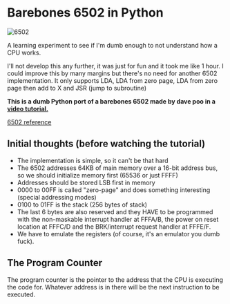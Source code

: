 # Barebones 6502 in Python

![6502](https://i.ebayimg.com/images/g/f7gAAOSwZUle5j40/s-l300.jpg)

A learning experiment to see if I'm dumb enough to not understand how a CPU works.

I'll not develop this any further, it was just for fun and it took me like 1 hour. I could improve this by many margins but there's no need for another 6502 implementation. It only supports LDA, LDA from zero page, LDA from zero page then add to X and JSR (jump to subroutine)

__This is a dumb Python port of a barebones 6502 made by dave poo in a [video tutorial.](https://www.youtube.com/watch?v=qJgsuQoy9bc)__

[6502 reference](https://cx16.dk/6502/architecture.html)

## Initial thoughts (before watching the tutorial)

- The implementation is simple, so it can't be that hard
- The 6502 addresses 64KB of main memory over a 16-bit address bus, so we should initialize memory first (65536 or just FFFF)
- Addresses should be stored LSB first in memory
- 0000 to 00FF is called "zero-page" and does something interesting (special addressing modes)
- 0100 to 01FF is the stack (256 bytes of stack)
- The last 6 bytes are also reserved and they HAVE to be programmed with the non-maskable interrupt handler at FFFA/B, the power on reset location at FFFC/D and the BRK/interrupt request handler at FFFE/F.
- We have to emulate the registers (of course, it's an emulator you dumb fuck).

## The Program Counter

The program counter is the pointer to the address that the CPU is executing the code for. Whatever address is in there will be the next instruction to be executed.
